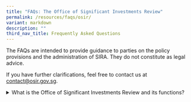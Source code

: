 ```yaml
---
title: "FAQs: The Office of Significant Investments Review"
permalink: /resources/faqs/osir/
variant: markdown
description: ""
third_nav_title: Frequently Asked Questions
---
```

<p>The FAQs are intended to provide guidance to parties on the policy provisions
and the administration of SIRA. They do not constitute as legal advice.</p>
<p>If you have further clarifications, feel free to contact us at <a href="mailto:contact@osir.gov.sg" rel="noopener noreferrer nofollow" target="_blank">contact@osir.gov.sg</a>.</p>
<p></p>
<div data-type="detailGroup" class="isomer-accordion-group isomer-accordion isomer-accordion-white">
<details class="isomer-details">
<summary>What is the Office of Significant Investments Review and its functions?</summary>
<div data-type="detailsContent" class="isomer-details-content">
<p>The Office of Significant Investments Review (OSIR) has been set up under
the Ministry of Trade and Industry to administer and operationalise the
Significant Investments Review Act.&nbsp;</p>
<p></p>
<p>OSIR will also serve as a dedicated one-stop touchpoint for stakeholders
and welcomes any informal or pre-transaction enquiries which businesses
or investors may have.</p>
</div>
</details>
</div>
<p></p>
<p></p>
<p></p>
<p></p>
<p></p>
<p></p>
<p></p>